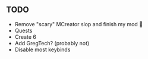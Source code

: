 ## TODO

- Remove "scary" MCreator slop and finish my mod 👀
- Quests
- Create 6
- Add GregTech? (probably not)
- Disable most keybinds
